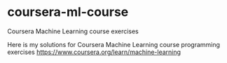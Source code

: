 # coursera-ml-course
Coursera Machine Learning course exercises

Here is my solutions for Coursera Machine Learning course programming exercises
https://www.coursera.org/learn/machine-learning
